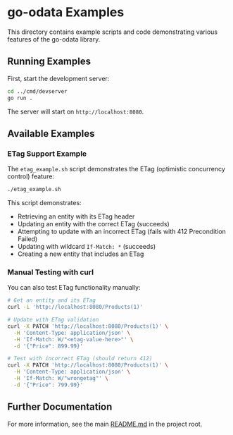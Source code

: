 # go-odata Examples

This directory contains example scripts and code demonstrating various features of the go-odata library.

## Running Examples

First, start the development server:

```bash
cd ../cmd/devserver
go run .
```

The server will start on `http://localhost:8080`.

## Available Examples

### ETag Support Example

The `etag_example.sh` script demonstrates the ETag (optimistic concurrency control) feature:

```bash
./etag_example.sh
```

This script demonstrates:
- Retrieving an entity with its ETag header
- Updating an entity with the correct ETag (succeeds)
- Attempting to update with an incorrect ETag (fails with 412 Precondition Failed)
- Updating with wildcard `If-Match: *` (succeeds)
- Creating a new entity that includes an ETag

### Manual Testing with curl

You can also test ETag functionality manually:

```bash
# Get an entity and its ETag
curl -i 'http://localhost:8080/Products(1)'

# Update with ETag validation
curl -X PATCH 'http://localhost:8080/Products(1)' \
  -H 'Content-Type: application/json' \
  -H 'If-Match: W/"<etag-value-here>"' \
  -d '{"Price": 899.99}'

# Test with incorrect ETag (should return 412)
curl -X PATCH 'http://localhost:8080/Products(1)' \
  -H 'Content-Type: application/json' \
  -H 'If-Match: W/"wrongetag"' \
  -d '{"Price": 799.99}'
```

## Further Documentation

For more information, see the main [README.md](../README.md) in the project root.
